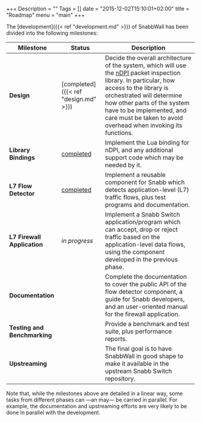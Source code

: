 +++
Description = ""
Tags = []
date = "2015-12-02T15:10:01+02:00"
title = "Roadmap"
menu = "main"
+++

The [development]({{< ref "development.md" >}}) of <span class="appname">SnabbWall</span> has been divided into the following milestones:

Milestone | Status | Description
----------|--------|--------------------------
**Design** | [completed]({{< ref "design.md" >}}) | Decide the overall architecture of the system, which will use the [nDPI](http://www.ntop.org/products/deep-packet-inspection/ndpi/) packet inspection library. In particular, how access to the library is orchestrated will determine how other parts of the system have to be implemented, and care must be taken to avoid overhead when invoking its functions.
**Library Bindings** | [completed](http://perezdecastro.org/2016/ljndi-snabbwall-sidekick.html) | Implement the Lua binding for nDPI, and any additional support code which may be needed by it.
**L7 Flow Detector** | [completed](https://perezdecastro.org/2016/snabbwalls-l7spy-analyzer.html) | Implement a reusable component for Snabb which detects application-level (L7) traffic flows, plus test programs and documentation.
**L7 Firewall Application** | *in&nbsp;progress* | Implement a Snabb Switch application/program which can accept, drop or reject traffic based on the application-level data flows, using the component developed in the previous phase.
**Documentation** | | Complete the documentation to cover the public API of the flow detector component, a guide for Snabb developers, and an user-oriented manual for the firewall application.
**Testing and Benchmarking** | | Provide a benchmark and test suite, plus performance reports.
**Upstreaming** | | The final goal is to have SnabbWall in good shape to make it available in the upstream Snabb Switch repository.

Note that, while the milestones above are detailed in a linear way, some tasks from different phases can —an may— be carried in parallel. For example, the documentation and upstreaming efforts are very likely to be done in parallel with the development.
